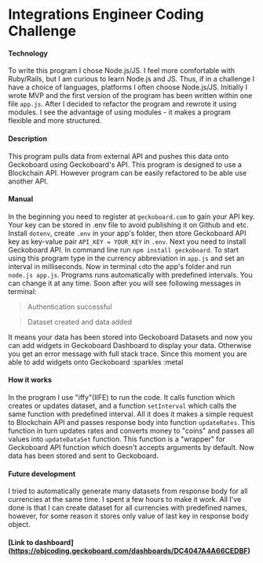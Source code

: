 # Integrations Engineer Coding Challenge #

#### Technology
To write this program I chose Node.js/JS. I feel more comfortable with Ruby/Rails, but I am curious to learn Node.js and JS. Thus, if in a challenge I have a choice of languages, platforms I often choose Node.js/JS.
Initially I wrote MVP and the first version of the program has been written within one file ```app.js```. After I decided to refactor the program and rewrote it using modules. I see the advantage of using modules - it makes a program flexible and more structured.

#### Description
This program pulls data from external API and pushes this data onto Geckoboard using Geckoboard's API.
This program is designed to use a Blockchain API. However program can be easily refactored to be able use another API.

#### Manual
In the beginning you need to register at ```geckoboard.com``` to gain your API key. Your key can be stored in .env file to avoid publishing it on Github and etc. Install ```dotenv```, create ```.env``` in your app's folder, then store Geckoboard API key as key-value pair ```API_KEY = YOUR_KEY``` in ```.env```. Next you need to install Geckoboard API. In command line run ```npm install geckoboard```.
To start using this program type in the currency abbreviation in ```app.js``` and set an interval in milliseconds. Now in terminal ```cd```to the app's folder and run ```node.js app.js```. Programs runs automatically with predefined intervals. You can change it at any time. Soon after you will see following messages in terminal:

>Authentication successful

>Dataset created and data added

It means your data has been stored into Geckoboard Datasets and now you can add widgets in Geckoboard Dashboard to display your data. Otherwise you get an error message with full stack trace.
Since this moment you are able to add widgets onto Geckoboard :sparkles :metal

#### How it works
In the program I use "iffy"(IIFE) to run the code. It calls function which creates or updates dataset, and a function ```setInterval``` which calls the same function with predefined interval.
All it does it makes a simple request to Blockchain API and passes response body into function ```updateRates```. This function in turn updates rates and converts money to "coins" and passes all values into ```updateDataSet``` function. This function is a "wrapper" for Geckoboard API function which doesn't accepts arguments by default. Now data has been stored and sent to Geckoboard.

#### Future development
I tried to automatically generate many datasets from response body for all currencies at the same time. I spent a few hours to make it work. All I've done is that I can create dataset for all currencies with predefined names, however, for some reason it stores only value of last key in response body object.

#### [Link to dashboard] (https://objcoding.geckoboard.com/dashboards/DC4047A4A66CEDBF)
